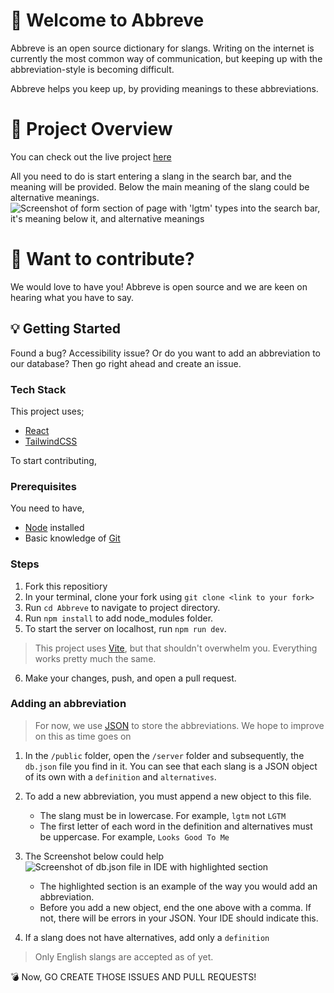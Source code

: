 # :tada: Welcome to Abbreve
Abbreve is an open source dictionary for slangs. Writing on the internet is currently the most common way of communication, but keeping up with the abbreviation-style is becoming difficult.

Abbreve helps you keep up, by providing meanings to these abbreviations.

# :movie_camera: Project Overview
You can check out the live project [here](https://abbreve.vercel.app/)

All you need to do is start entering a slang in the search bar, and the meaning will be provided. Below the main meaning of the slang could be alternative meanings.
![Screenshot of form section of page with 'lgtm' types into the search bar, it's meaning below it, and alternative meanings](https://user-images.githubusercontent.com/81039882/193478300-b950c00a-acf9-4c31-9e92-ee500e591588.png)


# :mega: Want to contribute?
We would love to have you! Abbreve is open source and we are keen on hearing what you have to say.

## :bulb: Getting Started
Found a bug? Accessibility issue? Or do you want to add an abbreviation to our database? Then go right ahead and create an issue.


### Tech Stack
This project uses;
- [React](https://reactjs.org/)
- [TailwindCSS](https://tailwindcss.com)

To start contributing,
### Prerequisites
You need to have, 
- [Node](https://nodejs.org) installed
- Basic knowledge of [Git](https://git-scm.com/)

### Steps
1. Fork this repositiory
2. In your terminal, clone your fork using `git clone <link to your fork>`
3. Run `cd Abbreve` to navigate to project directory.
4. Run `npm install` to add node_modules folder.
5. To start the server on localhost, run `npm run dev`.
>This project uses [Vite](https://vitejs.dev), but that shouldn't overwhelm you. Everything works pretty much the same.

6. Make your changes, push, and open a pull request.

### Adding an abbreviation
> For now, we use [JSON](https://www.w3schools.com/js/js_json_intro.asp) to store the abbreviations. We hope to improve on this as time goes on

1. In the `/public` folder, open the `/server` folder and subsequently, the `db.json` file you find in it. You can see that each slang is a JSON object of its own with a `definition` and `alternatives`.

2. To add a new abbreviation, you must append a new object to this file. 
    - The slang must be in lowercase. For example, `lgtm` not `LGTM`
    - The first letter of each word in the definition and alternatives must be uppercase. For example, `Looks Good To Me`

3. The Screenshot below could help
    ![Screenshot of db.json file in IDE with highlighted section](https://user-images.githubusercontent.com/81039882/193478231-1b0159e1-dd20-41d2-80cb-d82816d6f8bc.png)

    - The highlighted section is an example of the way you would add an abbreviation. 
    - Before you add a new object, end the one above with a comma. If not, there will be errors in your JSON. Your IDE should indicate this.

3. If a slang does not have alternatives, add only a `definition`

> Only English slangs are accepted as of yet.

:bomb: Now, GO CREATE THOSE ISSUES AND PULL REQUESTS!


